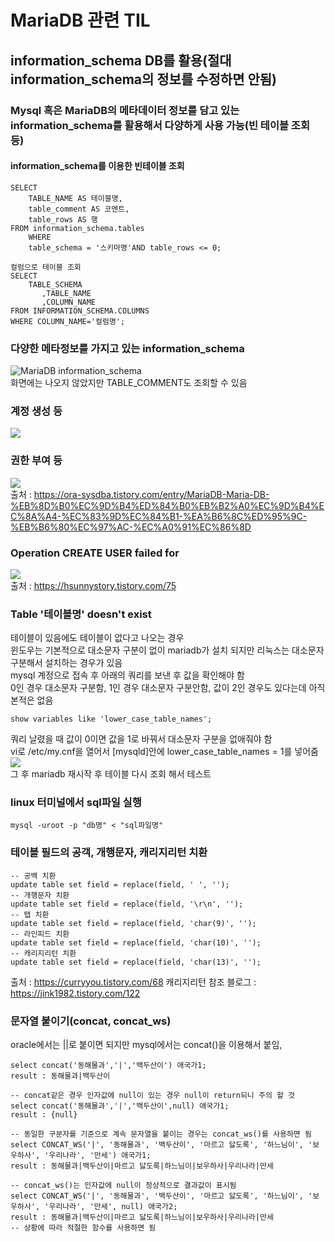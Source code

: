 # MariaDB 관련 TIL
## information_schema DB를 활용(절대 information_schema의 정보를 수정하면 안됨)
### Mysql 혹은 MariaDB의 메타데이터 정보를 담고 있는 information_schema를 활용해서 다양하게 사용 가능(빈 테이블 조회 등)
#### information_schema를 이용한 빈테이블 조회
~~~
SELECT 
	TABLE_NAME AS 테이블명, 
	table_comment AS 코멘트, 
	table_rows AS 행
FROM information_schema.tables
	WHERE
    table_schema = '스키마명'AND table_rows <= 0;
~~~
~~~
컬럼으로 테이블 조회
SELECT 
	TABLE_SCHEMA
       ,TABLE_NAME
       ,COLUMN_NAME
FROM INFORMATION_SCHEMA.COLUMNS
WHERE COLUMN_NAME='컬럼명';
~~~
### 다양한 메타정보를 가지고 있는 information_schema
<img src="https://user-images.githubusercontent.com/44331989/99140701-7b89c900-2687-11eb-82ee-f043198c88cf.png" alt="MariaDB information_schema" /> <br>
화면에는 나오지 않았지만 TABLE_COMMENT도 조회할 수 있음 <br>

### 계정 생성 등
<img src="https://user-images.githubusercontent.com/44331989/105168972-350c8b00-5b5e-11eb-925f-0b0c36434232.PNG" /> <br>
### 권한 부여 등
<img src="https://user-images.githubusercontent.com/44331989/105169090-5b322b00-5b5e-11eb-8de9-dd5360e0be4f.PNG" /> <br>
출처 : https://ora-sysdba.tistory.com/entry/MariaDB-Maria-DB-%EB%8D%B0%EC%9D%B4%ED%84%B0%EB%B2%A0%EC%9D%B4%EC%8A%A4-%EC%83%9D%EC%84%B1-%EA%B6%8C%ED%95%9C-%EB%B6%80%EC%97%AC-%EC%A0%91%EC%86%8D <br>

### Operation CREATE USER failed for
<img src="https://user-images.githubusercontent.com/44331989/105273386-88beb900-5bde-11eb-8b93-820eb7a4dab1.PNG" /> <br>
출처 : https://hsunnystory.tistory.com/75 <br>

### Table '테이블명' doesn't exist
테이블이 있음에도 테이블이 없다고 나오는 경우 <br>
윈도우는 기본적으로 대소문자 구분이 없이 mariadb가 설치 되지만 리눅스는 대소문자 구분해서 설치하는 경우가 있음 <br>
mysql 계정으로 접속 후 아래의 쿼리를 보낸 후 값을 확인해야 함 <br>
0인 경우 대소문자 구분함, 1인 경우 대소문자 구분안함, 값이 2인 경우도 있다는데 아직 본적은 없음<br>
~~~
show variables like 'lower_case_table_names';
~~~
쿼리 날렸을 때 값이 0이면 값을 1로 바꿔서 대소문자 구분을 없애줘야 함 <br>
vi로 /etc/my.cnf을 열어서 [mysqld]안에 lower_case_table_names = 1를 넣어줌 <br>
<img src="https://user-images.githubusercontent.com/44331989/105277086-118d2300-5be6-11eb-9f4c-a994142a3acc.PNG" /> <br>
그 후 mariadb 재시작 후 테이블 다시 조회 해서 테스트 <br>

### linux 터미널에서 sql파일 실행
~~~
mysql -uroot -p "db명" < "sql파일명"
~~~

### 테이블 필드의 공객, 개행문자, 캐리지리턴 치환
~~~
-- 공백 치환
update table set field = replace(field, ' ', '');
-- 개행문자 치환
update table set field = replace(field, '\r\n', '');
-- 탭 치환
update table set field = replace(field, 'char(9)', '');
-- 라인피드 치환
update table set field = replace(field, 'char(10)', '');
-- 캐리지리턴 치환
update table set field = replace(field, 'char(13)', '');
~~~
출처 : https://curryyou.tistory.com/68
캐리지리턴 참조 블로그 : https://jink1982.tistory.com/122

### 문자열 붙이기(concat, concat_ws)
oracle에서는 ||로 붙이면 되지만 mysql에서는 concat()을 이용해서 붙임,
~~~
select concat('동해물과','|','백두산이') 애국가1;
result : 동해물과|백두산이

-- concat같은 경우 인자값에 null이 있는 경우 null이 return되니 주의 할 것
select concat('동해물과','|','백두산이',null) 애국가1; 
result : {null}

-- 동일한 구분자를 기준으로 계속 문자열을 붙이는 경우는 concat_ws()를 사용하면 됨
select CONCAT_WS('|', '동해물과', '백두산이', '마르고 닳도록', '하느님이', '보우하사', '우리나라', '만세') 애국가1;
result : 동해물과|백두산이|마르고 닳도록|하느님이|보우하사|우리나라|만세

-- concat_ws()는 인자값에 null이 정상적으로 결과값이 표시됨
select CONCAT_WS('|', '동해물과', '백두산이', '마르고 닳도록', '하느님이', '보우하사', '우리나라', '만세', null) 애국가2;
result : 동해물과|백두산이|마르고 닳도록|하느님이|보우하사|우리나라|만세
-- 상황에 따라 적절한 함수를 사용하면 됨
~~~
